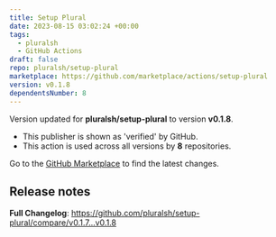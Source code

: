 ```yaml
---
title: Setup Plural
date: 2023-08-15 03:02:24 +00:00
tags:
  - pluralsh
  - GitHub Actions
draft: false
repo: pluralsh/setup-plural
marketplace: https://github.com/marketplace/actions/setup-plural
version: v0.1.8
dependentsNumber: 8
---
```



Version updated for **pluralsh/setup-plural** to version **v0.1.8**.
- This publisher is shown as 'verified' by GitHub.
- This action is used across all versions by **8** repositories.

Go to the [GitHub Marketplace](https://github.com/marketplace/actions/setup-plural) to find the latest changes.

## Release notes

**Full Changelog**: https://github.com/pluralsh/setup-plural/compare/v0.1.7...v0.1.8
